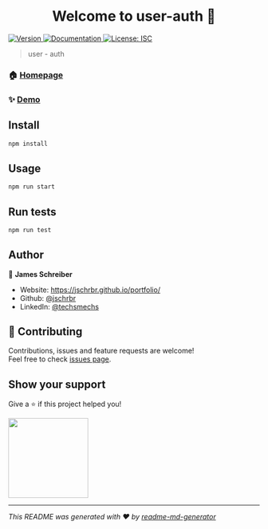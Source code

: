 <h1 align="center">Welcome to user-auth 👋</h1>
<p>
  <a href="https://www.npmjs.com/package/user-auth" target="_blank">
    <img alt="Version" src="https://img.shields.io/npm/v/user-auth.svg">
  </a>
  <a href="/docs" target="_blank">
    <img alt="Documentation" src="https://img.shields.io/badge/documentation-yes-brightgreen.svg" />
  </a>
  <a href="#" target="_blank">
    <img alt="License: ISC" src="https://img.shields.io/badge/License-ISC-yellow.svg" />
  </a>
</p>

> user - auth

### 🏠 [Homepage](heroku)

### ✨ [Demo](heroku)

## Install

```sh
npm install
```

## Usage

```sh
npm run start
```

## Run tests

```sh
npm run test
```

## Author

👤 **James Schreiber**

* Website: https://jschrbr.github.io/portfolio/
* Github: [@jschrbr](https://github.com/jschrbr)
* LinkedIn: [@techsmechs](https://linkedin.com/in/techsmechs)

## 🤝 Contributing

Contributions, issues and feature requests are welcome!<br />Feel free to check [issues page](issues). 

## Show your support

Give a ⭐️ if this project helped you!

<a href="https://www.patreon.com/techsmechs">
  <img src="https://c5.patreon.com/external/logo/become_a_patron_button@2x.png" width="160">
</a>

***
_This README was generated with ❤️ by [readme-md-generator](https://github.com/kefranabg/readme-md-generator)_